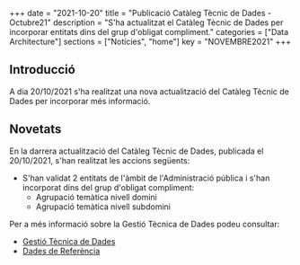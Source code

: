 +++
date        = "2021-10-20"
title       = "Publicació Catàleg Tècnic de Dades - Octubre21"
description = "S'ha actualitzat el Catàleg Tècnic de Dades per incorporar entitats dins del grup d'obligat compliment."
categories  = ["Data Architecture"]
sections    = ["Notícies", "home"]
key = "NOVEMBRE2021"
+++

## Introducció

A dia 20/10/2021 s'ha realitzat una nova actualització del Catàleg Tècnic de Dades per incorporar més informació.
 
## Novetats

En la darrera actualització del Catàleg Tècnic de Dades, publicada el 20/10/2021, s'han realitzat les accions següents:

- S'han validat 2 entitats de l'àmbit de l'Administració pública i s'han incorporat dins del grup d'obligat compliment:
  - Agrupació temàtica nivell domini
  - Agrupació temàtica nivell subdomini


Per a més informació sobre la Gestió Tècnica de Dades podeu consultar:

* [Gestió Tècnica de Dades](https://canigo.ctti.gencat.cat/dadesref/gestiodades/)
* [Dades de Referència](https://canigo.ctti.gencat.cat/dadesref/dadesref/)

